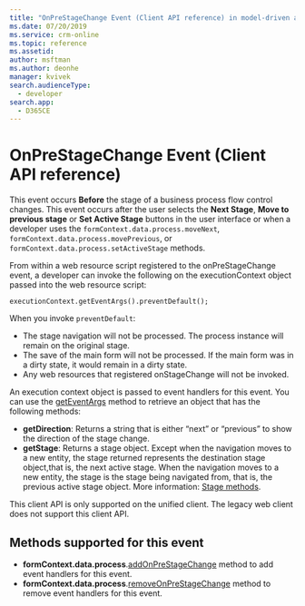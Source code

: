```yaml
---
title: "OnPreStageChange Event (Client API reference) in model-driven apps in PowerApps| MicrosoftDocs"
ms.date: 07/20/2019
ms.service: crm-online
ms.topic: reference
ms.assetid: 
author: msftman
ms.author: deonhe
manager: kvivek
search.audienceType: 
  - developer
search.app: 
  - D365CE
---
```

# OnPreStageChange Event (Client API reference)

This event occurs **Before** the stage of a business process flow control changes. This event occurs after the user selects the **Next Stage**, **Move to previous stage** or **Set Active Stage** buttons in the user interface or when a developer uses the `formContext.data.process.moveNext`, `formContext.data.process.movePrevious`, or `formContext.data.process.setActiveStage` methods.

From within a web resource script registered to the onPreStageChange event, a developer can invoke the following on the executionContext object passed into the web resource script: 

`executionContext.getEventArgs().preventDefault();` 

When you invoke `preventDefault`:

- The stage navigation will not be processed. The process instance will remain on the original stage.
- The save of the main form will not be processed. If the main form was in a dirty state, it would remain in a dirty state.
- Any web resources that registered onStageChange will not be invoked.


An execution context object is passed to event handlers for this event. You can use the [getEventArgs](../executioncontext/getEventArgs.md) method to retrieve an object that has the following methods:
- **getDirection**: Returns a string that is either “next” or “previous” to show the direction of the stage change.
- **getStage**: Returns a stage object. Except when the navigation moves to a new entity, the stage returned represents the destination stage object,that is, the next active stage. When the navigation moves to a new entity, the stage is the stage being navigated from, that is, the previous active stage object. More information: [Stage methods](../formContext-data-process.md#stage-methods).

This client API is only supported on the unified client. The legacy web client does not support this client API.

## Methods supported for this event
- **formContext.data.process**.[addOnPreStageChange](../formcontext-data-process/eventhandlers/addOnPreStageChange.md) method to add event handlers for this event.
- **formContext.data.process**.[removeOnPreStageChange](../formcontext-data-process/eventhandlers/removeOnPreStageChange.md) method to remove event handlers for this event. 



